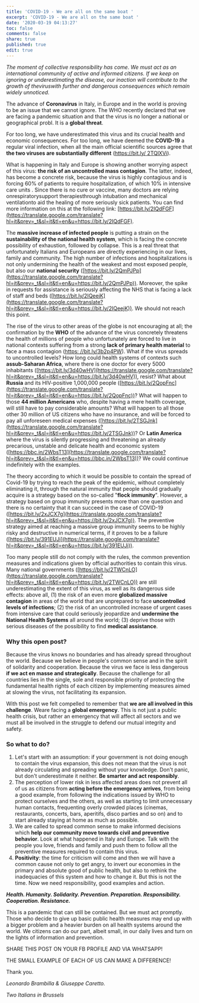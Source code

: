```yaml
---
title: 'COVID-19 - We are all on the same boat '
excerpt: 'COVID-19 - We are all on the same boat '
date: '2020-03-19 04:13:27'
toc: false
comments: false
share: true
published: true
edit: true
---
```

*The moment of collective responsibility has come. We must act as an international community of active and informed citizens. If we keep on ignoring or underestimating the disease, our inaction will contribute to the growth of theviruswith further and dangerous consequences which remain widely unnoticed.*

The advance of **Coronavirus** in Italy, in Europe and in the world is proving to be an issue that we cannot ignore. The WHO recently declared that we are facing a pandemic situation and that the virus is no longer a national or geographical probl. It is a **global threat**.

For too long, we have underestimated this virus and its crucial health and economic consequences. For too long, we have deemed the **COVID-19** a regular viral infection, when all the main official scientific sources agree that **the two viruses are substantially different** ([https://bit.ly/ 2TQlXVi](https://translate.google.com/translate?hl=it&prev=_t&sl=it&tl=en&u=https://bit.ly/2TQlXVi)).

What is happening in Italy and Europe is showing another worrying aspect of this virus: **the risk of an uncontrolled mass contagion**. The latter, indeed, has become a concrete risk, because the virus is highly contagious and is forcing 60% of patients to require hospitalization, of which 10% in intensive care units . Since there is no cure or vaccine, many doctors are relying onrespiratorysupport therapiesthrough intubation and mechanical ventilationto aid the healing of more seriously sick patients. You can find more information on this at the following link: [https://bit.ly/2IQdFGF](https://translate.google.com/translate?hl=it&prev=_t&sl=it&tl=en&u=https://bit.ly/2IQdFGF).

The **massive increase of infected people** is putting a strain on the **sustainability of the national health system**, which is facing the concrete possibility of exhaustion, followed by collapse. This is a real threat that unfortunately Italians and Europeans are directly experiencing in our lives, family and community. The high number of infections and hospitalizations is not only undermining the health of the weakest and most exposed people, but also our **national security** ([https://bit.ly/2QmPJPp](https://translate.google.com/translate?hl=it&prev=_t&sl=it&tl=en&u=https://bit.ly/2QmPJPp)). Moreover, the spike in requests for assistance is seriously affecting the NHS that is facing a lack of staff and beds ([https://bit.ly/2IQeejK](https://translate.google.com/translate?hl=it&prev=_t&sl=it&tl=en&u=https://bit.ly/2IQeejK)). We should not reach this point.

The rise of the virus to other areas of the globe is not encouraging at all; the confirmation by the **WHO** of the advance of the virus concretely threatens the health of millions of people who unfortunately are forced to live in national contexts suffering from a strong **lack of primary health material** to face a mass contagion ([https: //bit.ly/3b2p4PW](https://translate.google.com/translate?hl=it&prev=_t&sl=it&tl=en&u=https://bit.ly/3b2p4PW)). What if the virus spreads to uncontrolled levels? How long could health systems of contexts such **assub-Saharan Africa**, where there is one doctor for every 5000 inhabitants ([https://bit.ly/3d40wHV](https://translate.google.com/translate?hl=it&prev=_t&sl=it&tl=en&u=https://bit.ly/3d40wHV)), resist? What about **Russia** and its HIV-positive 1,000,000 people ([https://bit.ly/2QopFnc](https://translate.google.com/translate?hl=it&prev=_t&sl=it&tl=en&u=https://bit.ly/2QopFnc))? What will happen to those **44 million Americans** who, despite having a mere health coverage, will still have to pay considerable amounts? What will happen to all those other 30 million of US citizens who have no insurance, and will be forced to pay all unforeseen medical expenses ([https://bit.ly/2TSGJnk](https://translate.google.com/translate?hl=it&prev=_t&sl=it&tl=en&u=https://bit.ly/2TSGJnk))? Or **Latin America** where the virus is silently progressing and threatening an already precarious, unstable and delicate health and economic system ([https://bbc.in/2WbsT13](https://translate.google.com/translate?hl=it&prev=_t&sl=it&tl=en&u=https://bbc.in/2WbsT13))? We could continue indefinitely with the examples.

The theory according to which it would be possible to contain the spread of Covid-19 by trying to reach the peak of the epidemic, without completely eliminating it, through the natural immunity that people should gradually acquire is a strategy based on the so-called "**flock immunity**". However, a strategy based on group immunity presents more than one question and there is no certainty that it can succeed in the case of COVID-19 ([https://bit.ly/2xJCX7g](https://translate.google.com/translate?hl=it&prev=_t&sl=it&tl=en&u=https://bit.ly/2xJCX7g)). The preventive strategy aimed at reaching a massive group immunity seems to be highly risky and destructive in numerical terms, if it proves to be a failure ([https://bit.ly/391EUJi](https://translate.google.com/translate?hl=it&prev=_t&sl=it&tl=en&u=https://bit.ly/391EUJi)).

Too many people still do not comply with the rules, the common prevention measures and indications given by official authorities to contain this virus. Many national governments ([https://bit.ly/2TWCnLO](https://translate.google.com/translate?hl=it&prev=_t&sl=it&tl=en&u=https://bit.ly/2TWCnLO)) are still underestimating the extent of this virus, as well as its dangerous side effects: above all, (1) the risk of an even more **globalized massive contagion** in areas of the world that are unprepared to face **uncontrolled levels of infections**; (2) the risk of an uncontrolled increase of urgent cases from intensive care that could seriously jeopardize and **undermine the National Health Systems** all around the world; (3) deprive those with serious diseases of the possibility to find **medical assistance**.

### Why this open post?

Because the virus knows no boundaries and has already spread throughout the world. Because we believe in people's common sense and in the spirit of solidarity and cooperation. Because the virus we face is less dangerous **if we act en masse and strategically**. Because the challenge for all countries lies in the single, sole and responsible priority of protecting the fundamental health rights of each citizen by implementing measures aimed at slowing the virus, not facilitating its expansion.

With this post we felt compelled to remember that **we are all involved in this challenge**. Weare facing a **global emergency**. This is not just a public health crisis, but rather an emergency that will affect all sectors and we must all be involved in the struggle to defend our mutual integrity and safety.

### So what to do?

1. Let's start with an assumption: if your government is not doing enough to contain the virus expansion, this does not mean that the virus is not already circulating and spreading without your knowledge. Don't panic, but don't underestimate it neither. **Be smarter and act responsibly**.
2. The perception of lower risk in less affected areas does not prevent all of us as citizens from **acting before the emergency arrives**, from being a good example, from following the indications issued by WHO to protect ourselves and the others, as well as starting to limit unnecessary human contacts, frequenting overly crowded places (cinemas, restaurants, concerts, bars, aperitifs, disco parties and so on) and to start already staying at home as much as possible.
3. We are called to spread common sense to make informed decisions which **help our community move towards civil and preventive behavior**. Look at what happened in Italy and Europe. Talk with the people you love, friends and family and push them to follow all the preventive measures required to contain this virus.
4. **Positivity**: the time for criticism will come and then we will have a common cause not only to get angry, to invert our economies in the primary and absolute good of public health, but also to rethink the inadequacies of this system and how to change it. But this is not the time. Now we need responsibility, good examples and action.

***Health. Humanity. Solidarity. Prevention. Preparation. Responsibility. Cooperation. Resistance.***

This is a pandemic that can still be contained. But we must act promptly. Those who decide to give up basic public health measures may end up with a bigger problem and a heavier burden on all health systems around the world. We citizens can do our part, albeit small, in our daily lives and turn on the lights of information and prevention.

SHARE THIS POST ON YOUR FB PROFILE AND VIA WHATSAPP!

THE SMALL EXAMPLE OF EACH OF US CAN MAKE A DIFFERENCE!

Thank you.

*Leonardo Brambilla & Giuseppe Caretto.* 

*Two Italians in Brussels*